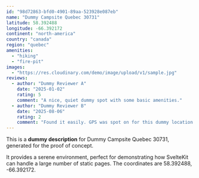 ```yaml
---
id: "98d72863-bfd0-4901-89aa-523928e087eb"
name: "Dummy Campsite Quebec 30731"
latitude: 58.392488
longitude: -66.392172
continent: "north-america"
country: "canada"
region: "quebec"
amenities:
  - "hiking"
  - "fire-pit"
images:
  - "https://res.cloudinary.com/demo/image/upload/v1/sample.jpg"
reviews:
  - author: "Dummy Reviewer A"
    date: "2025-01-02"
    rating: 5
    comment: "A nice, quiet dummy spot with some basic amenities."
  - author: "Dummy Reviewer B"
    date: "2025-08-06"
    rating: 2
    comment: "Found it easily. GPS was spot on for this dummy location."
---
```


This is a **dummy description** for Dummy Campsite Quebec 30731, generated for the proof of concept.

It provides a serene environment, perfect for demonstrating how SvelteKit can handle a large number of static pages. The coordinates are 58.392488, -66.392172.
